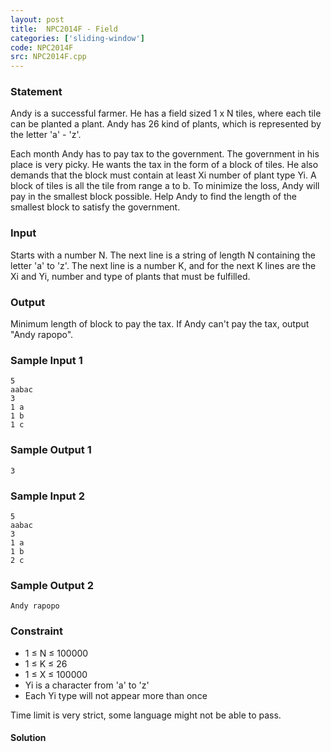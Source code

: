 ```yaml
---
layout: post
title:  NPC2014F - Field
categories: ['sliding-window']
code: NPC2014F
src: NPC2014F.cpp
---
```


### **Statement**

Andy is a successful farmer. He has a field sized 1 x N tiles, where each tile
can be planted a plant. Andy has 26 kind of plants, which is represented by
the letter 'a' - 'z'.

Each month Andy has to pay tax to the government. The government in his place
is very picky. He wants the tax in the form of a block of tiles. He also
demands that the block must contain at least Xi number of plant type Yi. A
block of tiles is all the tile from range a to b. To minimize the loss, Andy
will pay in the smallest block possible. Help Andy to find the length of the
smallest block to satisfy the government.

### Input

Starts with a number N. The next line is a string of length N containing the
letter 'a' to 'z'. The next line is a number K, and for the next K lines are
the Xi and Yi, number and type of plants that must be fulfilled.

### Output

Minimum length of block to pay the tax. If Andy can't pay the tax, output
"Andy rapopo".

### Sample Input 1

    
    
    5  
    aabac  
    3  
    1 a  
    1 b  
    1 c

### Sample Output 1

    
    
    3

### Sample Input 2

    
    
    5  
    aabac  
    3  
    1 a  
    1 b  
    2 c

### Sample Output 2

    
    
    Andy rapopo

### Constraint

  * 1 ≤ N ≤ 100000
  * 1 ≤ K ≤ 26
  * 1 ≤ X ≤ 100000
  * Yi is a character from 'a' to 'z'
  * Each Yi type will not appear more than once

Time limit is very strict, some language might not be able to pass.



#### **Solution**



